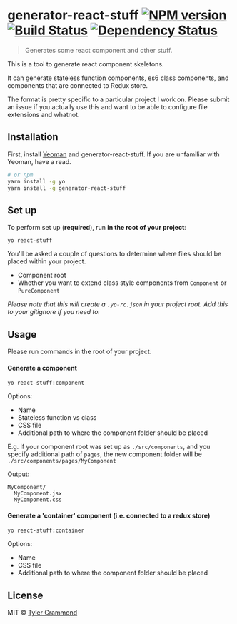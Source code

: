 # generator-react-stuff [![NPM version][npm-image]][npm-url] [![Build Status][travis-image]][travis-url] [![Dependency Status][daviddm-image]][daviddm-url]
> Generates some react component and other stuff.

This is a tool to generate react component skeletons.

It can generate stateless function components, es6 class components, and components
that are connected to Redux store.

The format is pretty specific to a particular project I work on. Please submit an issue if you actually use this and want to be able to configure file extensions and whatnot.

## Installation

First, install [Yeoman](http://yeoman.io) and generator-react-stuff. If you are unfamiliar with Yeoman, have a read.

```bash
# or npm
yarn install -g yo
yarn install -g generator-react-stuff
```

## Set up

To perform set up (**required**), run **in the root of your project**:

`yo react-stuff`

You'll be asked a couple of questions to determine where files should be placed within your project.

* Component root
* Whether you want to extend class style components from `Component` or `PureComponent`

*Please note that this will create a `.yo-rc.json` in your project root. Add this to your gitignore if you need to.*

## Usage

Please run commands in the root of your project.

#### Generate a component

`yo react-stuff:component`

Options:
* Name
* Stateless function vs class
* CSS file
* Additional path to where the component folder should be placed

E.g. if your component root was set up as `./src/components`, and you specify additional path of `pages`, the new component folder will be `./src/components/pages/MyComponent`

Output:
```
MyComponent/
  MyComponent.jsx
  MyComponent.css
```

#### Generate a 'container' component (i.e. connected to a redux store)

`yo react-stuff:container`

Options:
* Name
* CSS file
* Additional path to where the component folder should be placed

## License

MIT © [Tyler Crammond](http://tylercrammond.com)


[npm-image]: https://badge.fury.io/js/generator-react-stuff.svg
[npm-url]: https://npmjs.org/package/generator-react-stuff
[travis-image]: https://travis-ci.org/tcrammond/generator-react-stuff.svg?branch=master
[travis-url]: https://travis-ci.org/tcrammond/generator-react-stuff
[daviddm-image]: https://david-dm.org/tcrammond/generator-react-stuff.svg?theme=shields.io
[daviddm-url]: https://david-dm.org/tcrammond/generator-react-stuff
